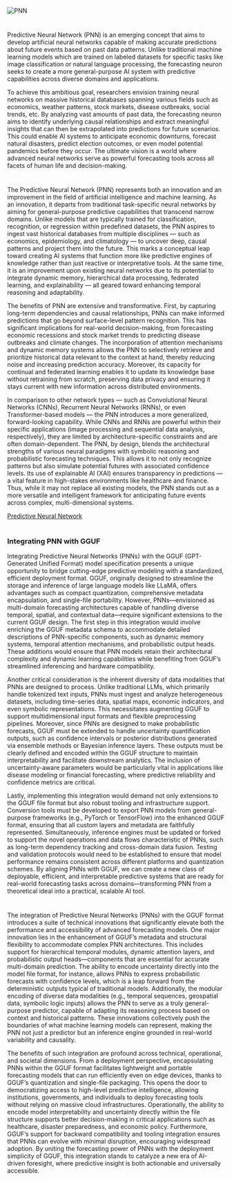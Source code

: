 ![PNN](https://github.com/user-attachments/assets/a84942a7-2d35-440f-a2da-4a2ea4ad7334)
#

Predictive Neural Network (PNN) is an emerging concept that aims to develop artificial neural networks capable of making accurate predictions about future events based on past data patterns. Unlike traditional machine learning models which are trained on labeled datasets for specific tasks like image classification or natural language processing, the forecasting neuron seeks to create a more general-purpose AI system with predictive capabilities across diverse domains and applications.

To achieve this ambitious goal, researchers envision training neural networks on massive historical databases spanning various fields such as economics, weather patterns, stock markets, disease outbreaks, social trends, etc. By analyzing vast amounts of past data, the forecasting neuron aims to identify underlying causal relationships and extract meaningful insights that can then be extrapolated into predictions for future scenarios. This could enable AI systems to anticipate economic downturns, forecast natural disasters, predict election outcomes, or even model potential pandemics before they occur. The ultimate vision is a world where advanced neural networks serve as powerful forecasting tools across all facets of human life and decision-making.

#

The Predictive Neural Network (PNN) represents both an innovation and an improvement in the field of artificial intelligence and machine learning. As an innovation, it departs from traditional task-specific neural networks by aiming for general-purpose predictive capabilities that transcend narrow domains. Unlike models that are typically trained for classification, recognition, or regression within predefined datasets, the PNN aspires to ingest vast historical databases from multiple disciplines — such as economics, epidemiology, and climatology — to uncover deep, causal patterns and project them into the future. This marks a conceptual leap toward creating AI systems that function more like predictive engines of knowledge rather than just reactive or interpretative tools. At the same time, it is an improvement upon existing neural networks due to its potential to integrate dynamic memory, hierarchical data processing, federated learning, and explainability — all geared toward enhancing temporal reasoning and adaptability.

The benefits of PNN are extensive and transformative. First, by capturing long-term dependencies and causal relationships, PNNs can make informed predictions that go beyond surface-level pattern recognition. This has significant implications for real-world decision-making, from forecasting economic recessions and stock market trends to predicting disease outbreaks and climate changes. The incorporation of attention mechanisms and dynamic memory systems allows the PNN to selectively retrieve and prioritize historical data relevant to the context at hand, thereby reducing noise and increasing prediction accuracy. Moreover, its capacity for continual and federated learning enables it to update its knowledge base without retraining from scratch, preserving data privacy and ensuring it stays current with new information across distributed environments.

In comparison to other network types — such as Convolutional Neural Networks (CNNs), Recurrent Neural Networks (RNNs), or even Transformer-based models — the PNN introduces a more generalized, forward-looking capability. While CNNs and RNNs are powerful within their specific applications (image processing and sequential data analysis, respectively), they are limited by architecture-specific constraints and are often domain-dependent. The PNN, by design, blends the architectural strengths of various neural paradigms with symbolic reasoning and probabilistic forecasting techniques. This allows it to not only recognize patterns but also simulate potential futures with associated confidence levels. Its use of explainable AI (XAI) ensures transparency in predictions — a vital feature in high-stakes environments like healthcare and finance. Thus, while it may not replace all existing models, the PNN stands out as a more versatile and intelligent framework for anticipating future events across complex, multi-dimensional systems.

[Predictive Neural Network](https://chatgpt.com/g/g-680bb7287ee8819184d8ab6a703947a5-predictive-neural-network-pnn)

#
### Integrating PNN with GGUF

Integrating Predictive Neural Networks (PNNs) with the GGUF (GPT-Generated Unified Format) model specification presents a unique opportunity to bridge cutting-edge predictive modeling with a standardized, efficient deployment format. GGUF, originally designed to streamline the storage and inference of large language models like LLaMA, offers advantages such as compact quantization, comprehensive metadata encapsulation, and single-file portability. However, PNNs—envisioned as multi-domain forecasting architectures capable of handling diverse temporal, spatial, and contextual data—require significant extensions to the current GGUF design. The first step in this integration would involve enriching the GGUF metadata schema to accommodate detailed descriptions of PNN-specific components, such as dynamic memory systems, temporal attention mechanisms, and probabilistic output heads. These additions would ensure that PNN models retain their architectural complexity and dynamic learning capabilities while benefiting from GGUF’s streamlined inferencing and hardware compatibility.

Another critical consideration is the inherent diversity of data modalities that PNNs are designed to process. Unlike traditional LLMs, which primarily handle tokenized text inputs, PNNs must ingest and analyze heterogeneous datasets, including time-series data, spatial maps, economic indicators, and even symbolic representations. This necessitates augmenting GGUF to support multidimensional input formats and flexible preprocessing pipelines. Moreover, since PNNs are designed to make probabilistic forecasts, GGUF must be extended to handle uncertainty quantification outputs, such as confidence intervals or posterior distributions generated via ensemble methods or Bayesian inference layers. These outputs must be clearly defined and encoded within the GGUF structure to maintain interpretability and facilitate downstream analytics. The inclusion of uncertainty-aware parameters would be particularly vital in applications like disease modeling or financial forecasting, where predictive reliability and confidence metrics are critical.

Lastly, implementing this integration would demand not only extensions to the GGUF file format but also robust tooling and infrastructure support. Conversion tools must be developed to export PNN models from general-purpose frameworks (e.g., PyTorch or TensorFlow) into the enhanced GGUF format, ensuring that all custom layers and metadata are faithfully represented. Simultaneously, inference engines must be updated or forked to support the novel operations and data flows characteristic of PNNs, such as long-term dependency tracking and cross-domain data fusion. Testing and validation protocols would need to be established to ensure that model performance remains consistent across different platforms and quantization schemes. By aligning PNNs with GGUF, we can create a new class of deployable, efficient, and interpretable predictive systems that are ready for real-world forecasting tasks across domains—transforming PNN from a theoretical ideal into a practical, scalable AI tool.

#

The integration of Predictive Neural Networks (PNNs) with the GGUF format introduces a suite of technical innovations that significantly elevate both the performance and accessibility of advanced forecasting models. One major innovation lies in the enhancement of GGUF’s metadata and structural flexibility to accommodate complex PNN architectures. This includes support for hierarchical temporal modules, dynamic attention layers, and probabilistic output heads—components that are essential for accurate multi-domain prediction. The ability to encode uncertainty directly into the model file format, for instance, allows PNNs to express probabilistic forecasts with confidence levels, which is a leap forward from the deterministic outputs typical of traditional models. Additionally, the modular encoding of diverse data modalities (e.g., temporal sequences, geospatial data, symbolic logic inputs) allows the PNN to serve as a truly general-purpose predictor, capable of adapting its reasoning process based on context and historical patterns. These innovations collectively push the boundaries of what machine learning models can represent, making the PNN not just a predictor but an inference engine grounded in real-world variability and causality.

The benefits of such integration are profound across technical, operational, and societal dimensions. From a deployment perspective, encapsulating PNNs within the GGUF format facilitates lightweight and portable forecasting models that can run efficiently even on edge devices, thanks to GGUF’s quantization and single-file packaging. This opens the door to democratizing access to high-level predictive intelligence, allowing institutions, governments, and individuals to deploy forecasting tools without relying on massive cloud infrastructures. Operationally, the ability to encode model interpretability and uncertainty directly within the file structure supports better decision-making in critical applications such as healthcare, disaster preparedness, and economic policy. Furthermore, GGUF’s support for backward compatibility and tooling integration ensures that PNNs can evolve with minimal disruption, encouraging widespread adoption. By uniting the forecasting power of PNNs with the deployment simplicity of GGUF, this integration stands to catalyze a new era of AI-driven foresight, where predictive insight is both actionable and universally accessible.

#
